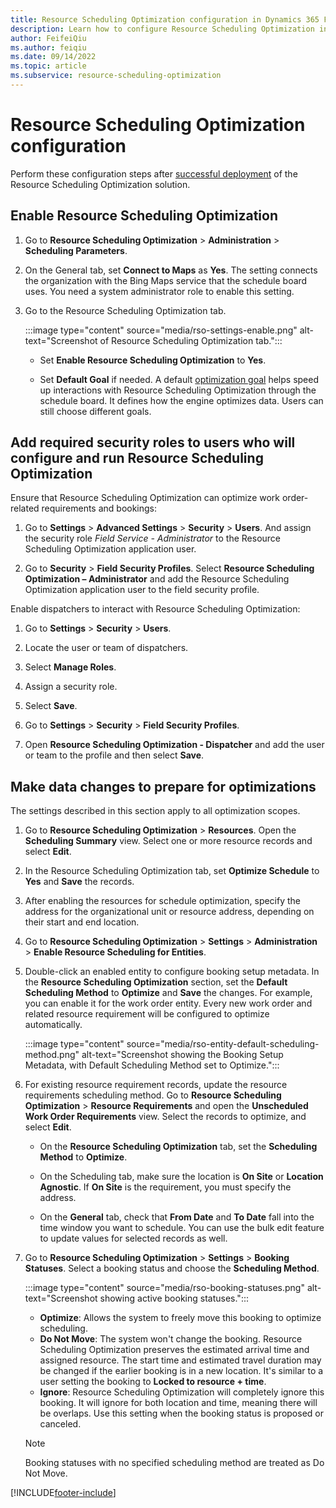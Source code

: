 ```yaml
---
title: Resource Scheduling Optimization configuration in Dynamics 365 Field Service
description: Learn how to configure Resource Scheduling Optimization in Dynamics 365 Field Service
author: FeifeiQiu
ms.author: feiqiu
ms.date: 09/14/2022
ms.topic: article
ms.subservice: resource-scheduling-optimization
---
```


# Resource Scheduling Optimization configuration

Perform these configuration steps after [successful deployment](rso-deployment.md) of the Resource Scheduling Optimization solution.

## Enable Resource Scheduling Optimization

1. Go to **Resource Scheduling Optimization** > **Administration** > **Scheduling Parameters**.

1. On the General tab, set **Connect to Maps** as **Yes**. The setting connects the organization with the Bing Maps service that the schedule board uses. You need a system administrator role to enable this setting.

1. Go to the Resource Scheduling Optimization tab.

   :::image type="content" source="media/rso-settings-enable.png" alt-text="Screenshot of Resource Scheduling Optimization tab.":::

   - Set **Enable Resource Scheduling Optimization** to **Yes**.

   - Set **Default Goal** if needed. A default [optimization goal](rso-optimization-goal.md) helps speed up interactions with Resource Scheduling Optimization through the schedule board. It defines how the engine optimizes data. Users can still choose different goals.

## Add required security roles to users who will configure and run Resource Scheduling Optimization

Ensure that Resource Scheduling Optimization can optimize work order-related requirements and bookings:

1. Go to **Settings** > **Advanced Settings** > **Security** > **Users**. And assign the security role *Field Service - Administrator* to the Resource Scheduling Optimization application user.

1. Go to **Security** > **Field Security Profiles**. Select **Resource Scheduling Optimization – Administrator** and add the Resource Scheduling Optimization application user to the field security profile.
  
Enable dispatchers to interact with Resource Scheduling Optimization:

1. Go to **Settings** > **Security** > **Users**.

1. Locate the user or team of dispatchers.

1. Select **Manage Roles**.

1. Assign a security role.

1. Select **Save**.

1. Go to **Settings** > **Security** > **Field Security Profiles**.

1. Open **Resource Scheduling Optimization - Dispatcher** and add the user or team to the profile and then select **Save**.

## Make data changes to prepare for optimizations

The settings described in this section apply to all optimization scopes.

1. Go to **Resource Scheduling Optimization** > **Resources**. Open the **Scheduling Summary** view. Select one or more resource records and select **Edit**.

1. In the Resource Scheduling Optimization tab, set **Optimize Schedule** to **Yes** and **Save** the records.

1. After enabling the resources for schedule optimization, specify the address for the organizational unit or resource address, depending on their start and end location.
  
1. Go to **Resource Scheduling Optimization** > **Settings** > **Administration** > **Enable Resource Scheduling for Entities**.

1. Double-click an enabled entity to configure booking setup metadata. In the **Resource Scheduling Optimization** section, set the **Default Scheduling Method** to **Optimize** and **Save** the changes. For example, you can enable it for the work order entity. Every new work order and related resource requirement will be configured to optimize automatically.

   :::image type="content" source="media/rso-entity-default-scheduling-method.png" alt-text="Screenshot showing the Booking Setup Metadata, with Default Scheduling Method set to Optimize.":::

1. For existing resource requirement records, update the resource requirements scheduling method. Go to **Resource Scheduling Optimization** > **Resource Requirements** and open the **Unscheduled Work Order Requirements** view. Select the records to optimize, and select **Edit**.

   - On the **Resource Scheduling Optimization** tab, set the **Scheduling Method** to **Optimize**.

   - On the Scheduling tab, make sure the location is **On Site** or **Location Agnostic**. If **On Site** is the requirement, you must specify the address.  

   - On the **General** tab, check that **From Date** and **To Date** fall into the time window you want to schedule. You can use the bulk edit feature to update values for selected records as well.

1. Go to **Resource Scheduling Optimization** > **Settings** > **Booking Statuses**. Select a booking status and choose the **Scheduling Method**.

   :::image type="content" source="media/rso-booking-statuses.png" alt-text="Screenshot showing active booking statuses.":::

   - **Optimize**: Allows the system to freely move this booking to optimize scheduling.
   - **Do Not Move**: The system won't change the booking. Resource Scheduling Optimization preserves the estimated arrival time and assigned resource. The start time and estimated travel duration may be changed if the earlier booking is in a new location. It's similar to a user setting the booking to **Locked to resource + time**.
   - **Ignore**: Resource Scheduling Optimization will completely ignore this booking. It will ignore for both location and time, meaning there will be overlaps. Use this setting when the booking status is proposed or canceled.

    > [!NOTE]
    > Booking statuses with no specified scheduling method are treated as Do Not Move.

[!INCLUDE[footer-include](../includes/footer-banner.md)]
